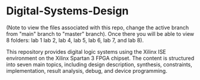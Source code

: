 # Digital-Systems-Design

(Note to view the files associated with this repo, change the active branch from "main" branch to "master" branch). Once there you will be able to view 8 folders: lab 1 lab 2, lab 4, lab 5, lab 6, lab 7, and lab 8).

This repository provides digital logic systems using the Xilinx ISE environment on the Xilinx Spartan 3 FPGA chipset. The content is structured into seven main topics, including design description, synthesis, constraints, implementation, result analysis, debug, and device programming.

